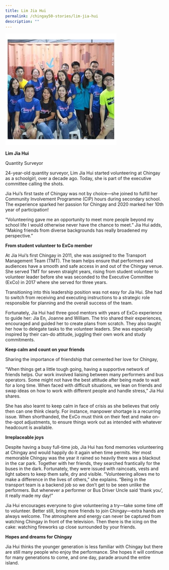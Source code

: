 ```yaml
---
title: Lim Jia Hui
permalink: /chingay50-stories/lim-jia-hui
description: ""
---
```

![](/images/Chingay50%20Stories/lim-jia-hui-50storiesimage.jpg)

**Lim Jia Hui**

Quantity Surveyor

24-year-old quantity surveyor, Lim Jia Hui started volunteering at Chingay as a schoolgirl, over a decade ago. Today, she is part of the executive committee calling the shots.

 

Jia Hui’s first taste of Chingay was not by choice—she joined to fulfill her Community Involvement Programme (CIP) hours during secondary school. The experience sparked her passion for Chingay and 2020 marked her 10th year of participation!

“Volunteering gave me an opportunity to meet more people beyond my school life I would otherwise never have the chance to meet.” Jia Hui adds, “Making friends from diverse backgrounds has really broadened my perspective.”

 

**From student volunteer to ExCo member**

At Jia Hui’s first Chingay in 2011, she was assigned to the Transport Management Team (TMT). The team helps ensure that performers and audiences have a smooth and safe access in and out of the Chingay venue. She served TMT for seven straight years, rising from student volunteer to volunteer leader before she was seconded to the Executive Committee (ExCo) in 2017 where she served for three years.

Transitioning into this leadership position was not easy for Jia Hui. She had to switch from receiving and executing instructions to a strategic role responsible for planning and the overall success of the team.

Fortunately, Jia Hui had three good mentors with years of ExCo experience to guide her: Jia En, Joanne and William. The trio shared their experiences, encouraged and guided her to create plans from scratch. They also taught her how to delegate tasks to the volunteer leaders. She was especially inspired by their can-do attitude, juggling their own work and study commitments.

 

**Keep calm and count on your friends**

Sharing the importance of friendship that cemented her love for Chingay,

“When things get a little tough going, having a supportive network of friends helps. Our work involved liaising between many performers and bus operators. Some might not have the best attitude after being made to wait for a long time. When faced with difficult situations, we lean on friends and swap ideas on how to work with different people and handle stress,” Jia Hui shares.

She has also learnt to keep calm in face of crisis as she believes that only then can one think clearly. For instance, manpower shortage is a recurring issue. When shorthanded, the ExCo must think on their feet and make on-the-spot adjustments, to ensure things work out as intended with whatever headcount is available.

 

**Irreplaceable joys**

Despite having a busy full-time job, Jia Hui has fond memories volunteering at Chingay and would happily do it again when time permits. Her most memorable Chingay was the year it rained so heavily there was a blackout in the car park. Together with her friends, they searched frantically for the buses in the dark. Fortunately, they were issued with raincoats, vests and light sabers to keep them safe, dry and visible. “Volunteering allows me to make a difference in the lives of others,” she explains. “Being in the transport team is a backend job so we don’t get to be seen unlike the performers. But whenever a performer or Bus Driver Uncle said ‘thank you’, it really made my day!”

Jia Hui encourages everyone to give volunteering a try—take some time off to volunteer. Better still, bring more friends to join Chingay—extra hands are always welcome. The atmosphere and energy can never be captured from watching Chingay in front of the television. Then there is the icing on the cake: watching fireworks up close surrounded by your friends.

 

**Hopes and dreams for Chingay**

Jia Hui thinks the younger generation is less familiar with Chingay but there are still many people who enjoy the performance. She hopes it will continue for many generations to come, and one day, parade around the entire island.